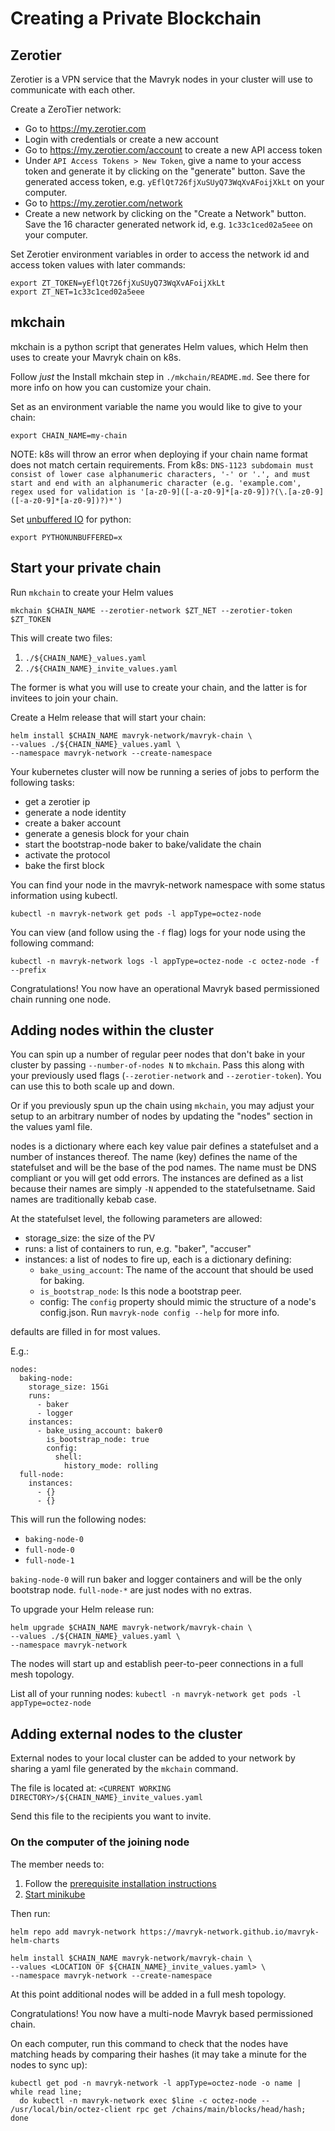 # Creating a Private Blockchain

## Zerotier

Zerotier is a VPN service that the Mavryk nodes in your cluster will use to communicate with each other.

Create a ZeroTier network:

- Go to https://my.zerotier.com
- Login with credentials or create a new account
- Go to https://my.zerotier.com/account to create a new API access token
- Under `API Access Tokens > New Token`, give a name to your access token and generate it by clicking on the "generate" button. Save the generated access token, e.g. `yEflQt726fjXuSUyQ73WqXvAFoijXkLt` on your computer.
- Go to https://my.zerotier.com/network
- Create a new network by clicking on the "Create a Network"
  button. Save the 16 character generated network
  id, e.g. `1c33c1ced02a5eee` on your computer.

Set Zerotier environment variables in order to access the network id and access token values with later commands:

```shell
export ZT_TOKEN=yEflQt726fjXuSUyQ73WqXvAFoijXkLt
export ZT_NET=1c33c1ced02a5eee
```

## mkchain

mkchain is a python script that generates Helm values, which Helm then uses to create your Mavryk chain on k8s.

Follow _just_ the Install mkchain step in `./mkchain/README.md`. See there for more info on how you can customize your chain.

Set as an environment variable the name you would like to give to your chain:

```shell
export CHAIN_NAME=my-chain
```

NOTE: k8s will throw an error when deploying if your chain name format does not match certain requirements. From k8s: `DNS-1123 subdomain must consist of lower case alphanumeric characters, '-' or '.', and must start and end with an alphanumeric character (e.g. 'example.com', regex used for validation is '[a-z0-9]([-a-z0-9]*[a-z0-9])?(\.[a-z0-9]([-a-z0-9]*[a-z0-9])?)*')`

Set [unbuffered IO](https://docs.python.org/3.6/using/cmdline.html#envvar-PYTHONUNBUFFERED) for python:

```shell
export PYTHONUNBUFFERED=x
```

## Start your private chain

Run `mkchain` to create your Helm values

```shell
mkchain $CHAIN_NAME --zerotier-network $ZT_NET --zerotier-token $ZT_TOKEN
```

This will create two files:

1. `./${CHAIN_NAME}_values.yaml`
2. `./${CHAIN_NAME}_invite_values.yaml`

The former is what you will use to create your chain, and the latter is for invitees to join your chain.

Create a Helm release that will start your chain:

```shell
helm install $CHAIN_NAME mavryk-network/mavryk-chain \
--values ./${CHAIN_NAME}_values.yaml \
--namespace mavryk-network --create-namespace
```

Your kubernetes cluster will now be running a series of jobs to
perform the following tasks:

- get a zerotier ip
- generate a node identity
- create a baker account
- generate a genesis block for your chain
- start the bootstrap-node baker to bake/validate the chain
- activate the protocol
- bake the first block

You can find your node in the mavryk-network namespace with some status information using kubectl.

```shell
kubectl -n mavryk-network get pods -l appType=octez-node
```

You can view (and follow using the `-f` flag) logs for your node using the following command:

```shell
kubectl -n mavryk-network logs -l appType=octez-node -c octez-node -f --prefix
```

Congratulations! You now have an operational Mavryk based permissioned
chain running one node.

## Adding nodes within the cluster

You can spin up a number of regular peer nodes that don't bake in your cluster by passing `--number-of-nodes N` to `mkchain`. Pass this along with your previously used flags (`--zerotier-network` and `--zerotier-token`). You can use this to both scale up and down.

Or if you previously spun up the chain using `mkchain`, you may adjust
your setup to an arbitrary number of nodes by updating the "nodes"
section in the values yaml file.

nodes is a dictionary where each key value pair defines a statefulset
and a number of instances thereof.  The name (key) defines the name of
the statefulset and will be the base of the pod names.  The name must be
DNS compliant or you will get odd errors.  The instances are defined as a
list because their names are simply `-N` appended to the statefulsetname.
Said names are traditionally kebab case.

At the statefulset level, the following parameters are allowed:

   - storage_size: the size of the PV
   - runs: a list of containers to run, e.g. "baker", "accuser"
   - instances: a list of nodes to fire up, each is a dictionary
     defining:
     - `bake_using_account`: The name of the account that should be used
                             for baking.
     - `is_bootstrap_node`: Is this node a bootstrap peer.
     - config: The `config` property should mimic the structure
               of a node's config.json.
               Run `mavryk-node config --help` for more info.

defaults are filled in for most values.

E.g.:

```
nodes:
  baking-node:
    storage_size: 15Gi
    runs:
      - baker
      - logger
    instances:
      - bake_using_account: baker0
        is_bootstrap_node: true
        config:
          shell:
            history_mode: rolling
  full-node:
    instances:
      - {}
      - {}
```

This will run the following nodes:
   - `baking-node-0`
   - `full-node-0`
   - `full-node-1`

`baking-node-0` will run baker and logger containers
and will be the only bootstrap node.  `full-node-*` are just nodes
with no extras. 

To upgrade your Helm release run:

```shell
helm upgrade $CHAIN_NAME mavryk-network/mavryk-chain \
--values ./${CHAIN_NAME}_values.yaml \
--namespace mavryk-network
```

The nodes will start up and establish peer-to-peer connections in a full mesh topology.

List all of your running nodes: `kubectl -n mavryk-network get pods -l appType=octez-node`

## Adding external nodes to the cluster

External nodes to your local cluster can be added to your network by sharing a yaml file
generated by the `mkchain` command.

The file is located at: `<CURRENT WORKING DIRECTORY>/${CHAIN_NAME}_invite_values.yaml`

Send this file to the recipients you want to invite.

### On the computer of the joining node

The member needs to:

1. Follow the [prerequisite installation instructions](#installing-prerequisites)
2. [Start minikube](#start-minikube)

Then run:

```shell
helm repo add mavryk-network https://mavryk-network.github.io/mavryk-helm-charts

helm install $CHAIN_NAME mavryk-network/mavryk-chain \
--values <LOCATION OF ${CHAIN_NAME}_invite_values.yaml> \
--namespace mavryk-network --create-namespace
```

At this point additional nodes will be added in a full mesh
topology.

Congratulations! You now have a multi-node Mavryk based permissioned chain.

On each computer, run this command to check that the nodes have matching heads by comparing their hashes (it may take a minute for the nodes to sync up):

```shell
kubectl get pod -n mavryk-network -l appType=octez-node -o name |
while read line;
  do kubectl -n mavryk-network exec $line -c octez-node -- /usr/local/bin/octez-client rpc get /chains/main/blocks/head/hash;
done
```


